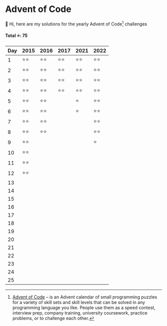 # Advent of Code

👋 Hi, here are my solutions for the yearly Advent of Code[^aoc] challenges

#### Total ⭐️: 75

| Day | 2015   | 2016   | 2017   | 2021   | 2022   |
| --- | ------ | ------ | ------ | ------ | ------ |
| 1   | ⭐️⭐️ | ⭐️⭐️ | ⭐️⭐️ | ⭐️⭐️ | ⭐️⭐️ |
| 2   | ⭐️⭐️ | ⭐️⭐️ | ⭐️⭐️ | ⭐️⭐️ | ⭐️⭐️ |
| 3   | ⭐️⭐️ | ⭐️⭐️ | ⭐️⭐️ | ⭐️⭐️ | ⭐️⭐️ |
| 4   | ⭐️⭐️ | ⭐️⭐️ | ⭐️⭐️ | ⭐️⭐️ | ⭐️⭐️ |
| 5   | ⭐️⭐️ | ⭐️⭐️ |        | ⭐️    | ⭐️⭐️ |
| 6   | ⭐️⭐️ | ⭐️⭐️ |        | ⭐️    | ⭐️⭐️ |
| 7   | ⭐️⭐️ | ⭐️⭐️ |        |        | ⭐️⭐️ |
| 8   | ⭐️⭐️ | ⭐️⭐️ |        |        | ⭐️⭐️ |
| 9   | ⭐️⭐️ |        |        |        | ⭐️    |
| 10  | ⭐️⭐️ |        |        |        |        |
| 11  | ⭐️⭐️ |        |        |        |        |
| 12  | ⭐️⭐️ |        |        |        |        |
| 13  |        |        |        |        |        |
| 14  |        |        |        |        |        |
| 15  |        |        |        |        |        |
| 16  |        |        |        |        |        |
| 17  |        |        |        |        |        |
| 18  |        |        |        |        |        |
| 19  |        |        |        |        |        |
| 20  |        |        |        |        |        |
| 21  |        |        |        |        |        |
| 22  |        |        |        |        |        |
| 23  |        |        |        |        |        |
| 24  |        |        |        |        |        |
| 25  |        |        |        |        |        |

[^aoc]: [Advent of Code][aoc] – is an Advent calendar of small programming puzzles for a variety of skill sets and skill levels that can be solved in any programming language you like. People use them as a speed contest, interview prep, company training, university coursework, practice problems, or to challenge each other.

[aoc]: https://adventofcode.com
